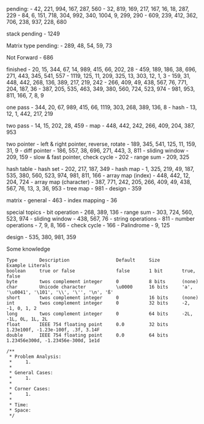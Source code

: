 pending:
    - 42, 221, 994, 167, 287, 560
    - 32, 819, 169, 217, 167, 16, 18, 287, 229
    - 84, 6, 151, 718, 304, 992, 340, 1004, 9, 299, 290
    - 609, 239, 412, 362, 706, 238, 937, 228, 680

stack pending
    - 1249


Matrix type pending:
    - 289, 48, 54, 59, 73

Not Forward
    - 686

finished
    - 20, 15, 344, 67, 14, 989, 415, 66, 202, 28
    - 459, 189, 186, 38, 696, 271, 443, 345, 541, 557
    - 1119, 125, 11, 209, 325, 13, 303, 12, 1, 3
    - 159, 31, 448, 442, 268, 136, 389, 217, 219, 242
    - 266, 409, 49, 438, 567, 76, 771, 204, 187, 36
    - 387, 205, 535, 463, 349, 380, 560, 724, 523, 974
    - 981, 953, 811, 166, 7, 8, 9

one pass
    - 344, 20, 67, 989, 415, 66, 1119, 303, 268, 389, 136, 8
    - hash
        - 13, 12, 1, 442, 217, 219

two pass
    - 14, 15, 202, 28, 459
    - map
        - 448, 442, 242, 266, 409, 204, 387, 953

two pointer
    - left & right pointer, reverse, rotate
        - 189, 345, 541, 125, 11, 159, 31, 9
    - diff pointer
        - 186, 557, 38, 696, 271, 443, 3, 811
    - sliding window
        - 209, 159
    - slow & fast pointer, check cycle
        - 202
    - range sum
        - 209, 325

hash table
    - hash set
        - 202, 217, 187, 349
    - hash map
        - 1, 325, 219, 49, 187, 535, 380, 560, 523, 974, 981, 811, 166
    - array map (index)
        - 448, 442, 12, 204, 724
    - array map (character)
        - 387, 771, 242, 205, 266, 409, 49, 438, 567, 76, 13, 3, 36, 953
    - tree map
        - 981
    - design
        - 359

matrix
    - general
        - 463
    - index mapping
        - 36

special topics
    - bit operation
        - 268, 389, 136
    - range sum
        - 303, 724, 560, 523, 974
    - sliding window
        - 438, 567, 76
    - string operations
        - 811
    - number operations
        - 7, 9, 8, 166
    - check cycle
        - 166
    - Palindrome
        - 9, 125

design
    - 535, 380, 981, 359

Some knowledge

    Type        Description                 Default     Size        Example Literals
    boolean     true or false               false       1 bit       true, false
    byte        twos complement integer     0           8 bits      (none)
    char        Unicode character           \u0000      16 bits     'a', '\u0041', '\101', '\\', '\'', '\n', 'ß'
    short       twos complement integer     0           16 bits     (none)
    int         twos complement integer     0           32 bits     -2, -1, 0, 1, 2
    long        twos complement integer     0           64 bits     -2L, -1L, 0L, 1L, 2L
    float       IEEE 754 floating point     0.0         32 bits     1.23e100f, -1.23e-100f, .3f, 3.14F
    double      IEEE 754 floating point     0.0         64 bits     1.23456e300d, -1.23456e-300d, 1e1d

    /**
     * Problem Analysis:
     *     1.
     *
     * General Cases:
     *     1.
     *
     * Corner Cases:
     *     1.
     *
     * Time:
     * Space:
     */
